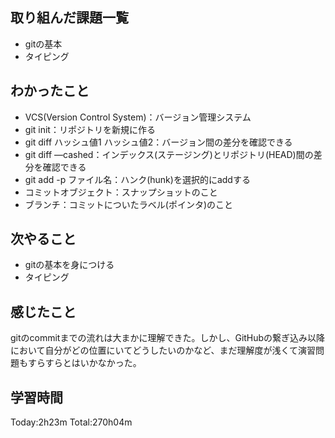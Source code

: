 ## 取り組んだ課題一覧
 - gitの基本
 - タイピング
## わかったこと
 - VCS(Version Control System)：バージョン管理システム
 - git init：リポジトリを新規に作る
 - git diff ハッシュ値1 ハッシュ値2：バージョン間の差分を確認できる
 - git diff —cashed：インデックス(ステージング)とリポジトリ(HEAD)間の差分を確認できる
 - git add -p ファイル名：ハンク(hunk)を選択的にaddする
 - コミットオブジェクト：スナップショットのこと
 - ブランチ：コミットについたラベル(ポインタ)のこと
## 次やること
 - gitの基本を身につける
 - タイピング
## 感じたこと
gitのcommitまでの流れは大まかに理解できた。しかし、GitHubの繋ぎ込み以降において自分がどの位置にいてどうしたいのかなど、まだ理解度が浅くて演習問題もすらすらとはいかなかった。
## 学習時間
Today:2h23m  Total:270h04m